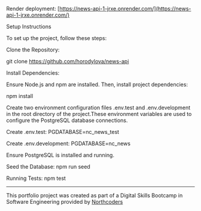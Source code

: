 Render deployment: [https://news-api-1-jrxe.onrender.com/](https://news-api-1-jrxe.onrender.com/)


Setup Instructions

To set up the project, follow these steps:

Clone the Repository:

git clone https://github.com/horodylova/news-api

Install Dependencies:

Ensure Node.js and npm are installed. Then, install project dependencies:

npm install

Create two environment configuration files .env.test and .env.development in the root directory of the project.These environment variables are used to configure the PostgreSQL database connections.

Create .env.test: PGDATABASE=nc_news_test

Create .env.development: PGDATABASE=nc_news

Ensure PostgreSQL is installed and running.

Seed the Database: npm run seed

Running Tests: npm test

--- 

This portfolio project was created as part of a Digital Skills Bootcamp in Software Engineering provided by [Northcoders](https://northcoders.com/)
